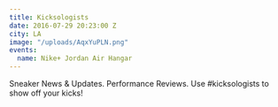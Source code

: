 ```yaml
---
title: Kicksologists
date: 2016-07-29 20:23:00 Z
city: LA
image: "/uploads/AqxYuPLN.png"
events:
  name: Nike+ Jordan Air Hangar
---
```


Sneaker News & Updates. Performance Reviews. Use #kicksologists to show off your kicks!